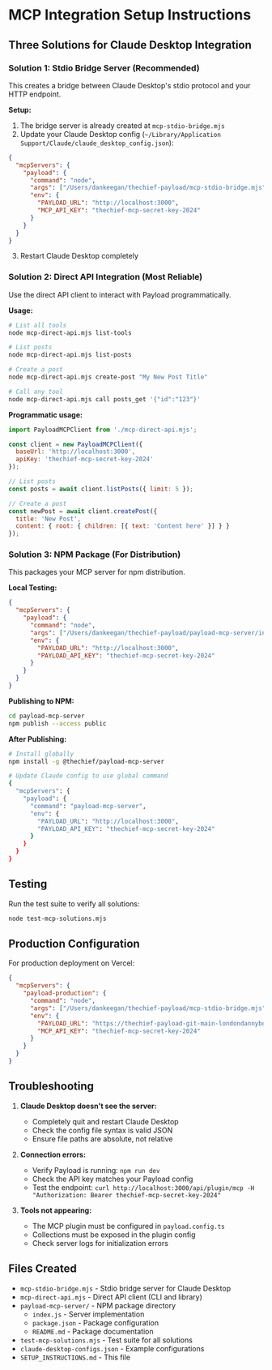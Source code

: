 # MCP Integration Setup Instructions

## Three Solutions for Claude Desktop Integration

### Solution 1: Stdio Bridge Server (Recommended)
This creates a bridge between Claude Desktop's stdio protocol and your HTTP endpoint.

**Setup:**
1. The bridge server is already created at `mcp-stdio-bridge.mjs`
2. Update your Claude Desktop config (`~/Library/Application Support/Claude/claude_desktop_config.json`):

```json
{
  "mcpServers": {
    "payload": {
      "command": "node",
      "args": ["/Users/dankeegan/thechief-payload/mcp-stdio-bridge.mjs"],
      "env": {
        "PAYLOAD_URL": "http://localhost:3000",
        "MCP_API_KEY": "thechief-mcp-secret-key-2024"
      }
    }
  }
}
```

3. Restart Claude Desktop completely

### Solution 2: Direct API Integration (Most Reliable)
Use the direct API client to interact with Payload programmatically.

**Usage:**
```bash
# List all tools
node mcp-direct-api.mjs list-tools

# List posts
node mcp-direct-api.mjs list-posts

# Create a post
node mcp-direct-api.mjs create-post "My New Post Title"

# Call any tool
node mcp-direct-api.mjs call posts_get '{"id":"123"}'
```

**Programmatic usage:**
```javascript
import PayloadMCPClient from './mcp-direct-api.mjs';

const client = new PayloadMCPClient({
  baseUrl: 'http://localhost:3000',
  apiKey: 'thechief-mcp-secret-key-2024'
});

// List posts
const posts = await client.listPosts({ limit: 5 });

// Create a post
const newPost = await client.createPost({
  title: 'New Post',
  content: { root: { children: [{ text: 'Content here' }] } }
});
```

### Solution 3: NPM Package (For Distribution)
This packages your MCP server for npm distribution.

**Local Testing:**
```json
{
  "mcpServers": {
    "payload": {
      "command": "node",
      "args": ["/Users/dankeegan/thechief-payload/payload-mcp-server/index.js"],
      "env": {
        "PAYLOAD_URL": "http://localhost:3000",
        "PAYLOAD_API_KEY": "thechief-mcp-secret-key-2024"
      }
    }
  }
}
```

**Publishing to NPM:**
```bash
cd payload-mcp-server
npm publish --access public
```

**After Publishing:**
```bash
# Install globally
npm install -g @thechief/payload-mcp-server

# Update Claude config to use global command
{
  "mcpServers": {
    "payload": {
      "command": "payload-mcp-server",
      "env": {
        "PAYLOAD_URL": "http://localhost:3000",
        "PAYLOAD_API_KEY": "thechief-mcp-secret-key-2024"
      }
    }
  }
}
```

## Testing

Run the test suite to verify all solutions:
```bash
node test-mcp-solutions.mjs
```

## Production Configuration

For production deployment on Vercel:

```json
{
  "mcpServers": {
    "payload-production": {
      "command": "node",
      "args": ["/Users/dankeegan/thechief-payload/mcp-stdio-bridge.mjs"],
      "env": {
        "PAYLOAD_URL": "https://thechief-payload-git-main-londondannyboys-projects.vercel.app",
        "MCP_API_KEY": "thechief-mcp-secret-key-2024"
      }
    }
  }
}
```

## Troubleshooting

1. **Claude Desktop doesn't see the server:**
   - Completely quit and restart Claude Desktop
   - Check the config file syntax is valid JSON
   - Ensure file paths are absolute, not relative

2. **Connection errors:**
   - Verify Payload is running: `npm run dev`
   - Check the API key matches your Payload config
   - Test the endpoint: `curl http://localhost:3000/api/plugin/mcp -H "Authorization: Bearer thechief-mcp-secret-key-2024"`

3. **Tools not appearing:**
   - The MCP plugin must be configured in `payload.config.ts`
   - Collections must be exposed in the plugin config
   - Check server logs for initialization errors

## Files Created

- `mcp-stdio-bridge.mjs` - Stdio bridge server for Claude Desktop
- `mcp-direct-api.mjs` - Direct API client (CLI and library)
- `payload-mcp-server/` - NPM package directory
  - `index.js` - Server implementation
  - `package.json` - Package configuration
  - `README.md` - Package documentation
- `test-mcp-solutions.mjs` - Test suite for all solutions
- `claude-desktop-configs.json` - Example configurations
- `SETUP_INSTRUCTIONS.md` - This file
